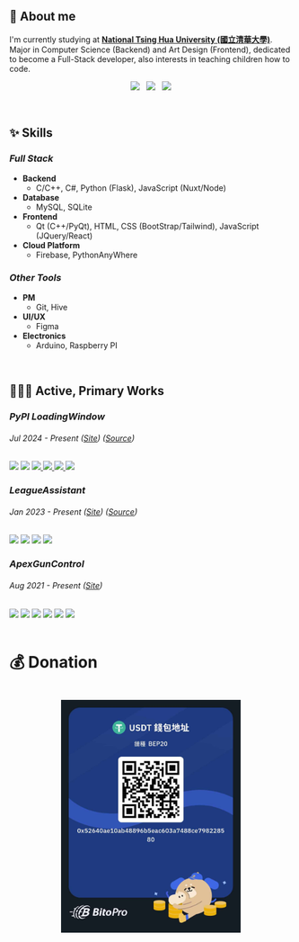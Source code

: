 ## 🙋 About me

I'm currently studying at <a href="https://www.nthu.edu.tw/"><b>National Tsing Hua University (國立清華大學)</b></a>. Major in Computer Science (Backend) and Art Design (Frontend), dedicated to become a Full-Stack developer, also interests in teaching children how to code.

<p align="center">
  <img height="128" style="border:0; outline:0; margin: auto;" src="https://github-readme-stats.vercel.app/api?username=LeeFuuChang&include_all_commits=true&count_private=true&show_icons=true&theme=dracula">
  &nbsp;
  <img height="128" style="border:0; outline:0; margin: auto;" src="https://github-readme-stats.vercel.app/api/top-langs/?username=LeeFuuChang&layout=compact&theme=dracula">
  &nbsp;
  <img height="128" style="border:0; outline:0; margin: auto;" src="http://github-readme-streak-stats.herokuapp.com?user=LeeFuuChang&theme=dracula">
</p>

<br/>

## ✨ Skills

### *Full Stack*
- **Backend**
  - C/C++, C#, Python (Flask), JavaScript (Nuxt/Node)
- **Database**
  - MySQL, SQLite
- **Frontend**
  - Qt (C++/PyQt), HTML, CSS (BootStrap/Tailwind), JavaScript (JQuery/React)
- **Cloud Platform**
  - Firebase, PythonAnyWhere

### *Other Tools*
- **PM**
  - Git, Hive
- **UI/UX**
  - Figma
- **Electronics**
  - Arduino, Raspberry PI

<br/>

## 👨🏻‍💻 Active, Primary Works

### *PyPI LoadingWindow*
###### Jul 2024 - Present ([Site](https://pypi.org/project/LoadingWindow/)) ([Source](https://github.com/LeeFuuChang/PyPI-LoadingWindow))
<div>
  <img src="https://img.shields.io/badge/Host-PyPI-1E90FF">
  <img src="https://img.shields.io/badge/Frontend-PyQt5-32CD32">
  <a href="https://pypi.org/project/LoadingWindow/">
    <img src="https://img.shields.io/pypi/dm/LoadingWindow?label=PyPI%20downloads">
  </a>
  <a href="http://pepy.tech/project/LoadingWindow">
    <img src="https://static.pepy.tech/badge/LoadingWindow">
  </a>
  <a href="https://pypi.org/project/LoadingWindow/">
    <img src="https://img.shields.io/pypi/v/LoadingWindow">
  </a>
  <a href="https://github.com/LeeFuuChang/PyPI-LoadingWindow/blob/main/LICENSE">
    <img src="https://img.shields.io/pypi/l/LoadingWindow">
  </a>
</div>

### *LeagueAssistant*
###### Jan 2023 - Present ([Site](https://www.leefuuchang.in/projects/LeagueAssistant)) ([Source](https://github.com/LeeFuuChang/LeagueAssistant))
<div>
  <img src="https://img.shields.io/badge/Host-PythonAnywhere-1E90FF">
  <img src="https://img.shields.io/badge/Backend-Flask-FFA500">
  <img src="https://img.shields.io/badge/Frontend-Qt, HTML, CSS, JS (JQuery)-32CD32">
  <img src="https://img.shields.io/badge/API-Riot, OPGG, QQ-8A2BE2">
</div>

### *ApexGunControl*
###### Aug 2021 - Present ([Site](https://www.leefuuchang.in/projects/ApexGunControl))
<div>
  <img src="https://img.shields.io/badge/Host-PythonAnywhere-1E90FF">
  <img src="https://img.shields.io/badge/Backend-Flask-FFA500">
  <img src="https://img.shields.io/badge/Database-SQLite3-20B2AA">
  <img src="https://img.shields.io/badge/Frontend-Qt, HTML, CSS, JS (JQuery)-32CD32">
  <img src="https://img.shields.io/badge/API-ECPay-8A2BE2">
  <img src="https://img.shields.io/badge/CV-OpenCV-0072C6">
</div>

<br/>

# 💰 Donation

<h1 align="center">
  <a>
    <img width="320" src="https://github.com/LeeFuuChang/LeeFuuChang/blob/main/donate.jpg">
  </a>
</h1>

